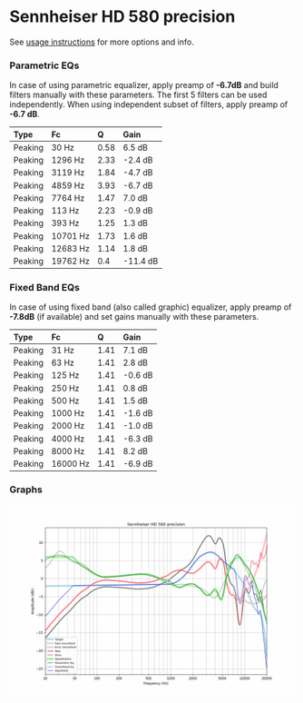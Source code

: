 # Sennheiser HD 580 precision
See [usage instructions](https://github.com/jaakkopasanen/AutoEq#usage) for more options and info.

### Parametric EQs
In case of using parametric equalizer, apply preamp of **-6.7dB** and build filters manually
with these parameters. The first 5 filters can be used independently.
When using independent subset of filters, apply preamp of **-6.7 dB**.

| Type    | Fc       |    Q | Gain     |
|:--------|:---------|:-----|:---------|
| Peaking | 30 Hz    | 0.58 | 6.5 dB   |
| Peaking | 1296 Hz  | 2.33 | -2.4 dB  |
| Peaking | 3119 Hz  | 1.84 | -4.7 dB  |
| Peaking | 4859 Hz  | 3.93 | -6.7 dB  |
| Peaking | 7764 Hz  | 1.47 | 7.0 dB   |
| Peaking | 113 Hz   | 2.23 | -0.9 dB  |
| Peaking | 393 Hz   | 1.25 | 1.3 dB   |
| Peaking | 10701 Hz | 1.73 | 1.6 dB   |
| Peaking | 12683 Hz | 1.14 | 1.8 dB   |
| Peaking | 19762 Hz | 0.4  | -11.4 dB |

### Fixed Band EQs
In case of using fixed band (also called graphic) equalizer, apply preamp of **-7.8dB**
(if available) and set gains manually with these parameters.

| Type    | Fc       |    Q | Gain    |
|:--------|:---------|:-----|:--------|
| Peaking | 31 Hz    | 1.41 | 7.1 dB  |
| Peaking | 63 Hz    | 1.41 | 2.8 dB  |
| Peaking | 125 Hz   | 1.41 | -0.6 dB |
| Peaking | 250 Hz   | 1.41 | 0.8 dB  |
| Peaking | 500 Hz   | 1.41 | 1.5 dB  |
| Peaking | 1000 Hz  | 1.41 | -1.6 dB |
| Peaking | 2000 Hz  | 1.41 | -1.0 dB |
| Peaking | 4000 Hz  | 1.41 | -6.3 dB |
| Peaking | 8000 Hz  | 1.41 | 8.2 dB  |
| Peaking | 16000 Hz | 1.41 | -6.9 dB |

### Graphs
![](./Sennheiser%20HD%20580%20precision.png)